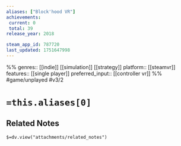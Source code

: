 ```yaml
---
aliases: ["Block'hood VR"]
achievements:
 current: 0
 total: 39
release_year: 2018

steam_app_id: 787720
last_updated: 1751647998
---
```

%%
genres:: [[indie]] [[simulation]] [[strategy]]
platform:: [[steamvr]]
features:: [[single player]]
preferred_input:: [[controller vr]]
%%
#game/unplayed
#v3/2

# `=this.aliases[0]`
## Related Notes
`$=dv.view("attachments/related_notes")`